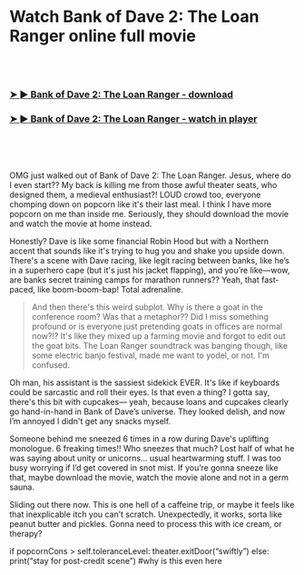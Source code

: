 <h1>Watch Bank of Dave 2: The Loan Ranger online full movie</h1>


<br><br>

<h3><a href="https://Phillips-imrisgebu1981.github.io/uydudvojko/">➤ ► Bank of Dave 2: The Loan Ranger - download</a></h3> 
<h3><a href="https://Phillips-imrisgebu1981.github.io/uydudvojko/">➤ ► Bank of Dave 2: The Loan Ranger - watch in player</a></h3>


<br><br><br>


OMG just walked out of Bank of Dave 2: The Loan Ranger. Jesus, where do I even start?? My back is killing me from those awful theater seats, who designed them, a medieval enthusiast?! LOUD crowd too, everyone chomping down on popcorn like it's their last meal. I think I have more popcorn on me than inside me. Seriously, they should download the movie and watch the movie at home instead.

Honestly? Dave is like some financial Robin Hood but with a Northern accent that sounds like it's trying to hug you and shake you upside down. There's a scene with Dave racing, like legit racing between banks, like he’s in a superhero cape (but it's just his jacket flapping), and you’re like—wow, are banks secret training camps for marathon runners?? Yeah, that fast-paced, like boom-boom-bap! Total adrenaline.

> And then there's this weird subplot. Why is there a goat in the conference room? Was that a metaphor?? Did I miss something profound or is everyone just pretending goats in offices are normal now?!? It's like they mixed up a farming movie and forgot to edit out the goat bits. The Loan Ranger soundtrack was banging though, like some electric banjo festival, made me want to yodel, or not. I'm confused.

Oh man, his assistant is the sassiest sidekick EVER. It's like if keyboards could be sarcastic and roll their eyes. Is that even a thing? I gotta say, there's this bit with cupcakes— yeah, because loans and cupcakes clearly go hand-in-hand in Bank of Dave’s universe. They looked delish, and now I’m annoyed I didn't get any snacks myself.

Someone behind me sneezed 6 times in a row during Dave's uplifting monologue. 6 freaking times!! Who sneezes that much? Lost half of what he was saying about unity or unicorns... usual heartwarming stuff. I was too busy worrying if I’d get covered in snot mist. If you’re gonna sneeze like that, maybe download the movie, watch the movie alone and not in a germ sauna.

Sliding out there now. This is one hell of a caffeine trip, or maybe it feels like that inexplicable itch you can’t scratch. Unexpectedly, it works, sorta like peanut butter and pickles. Gonna need to process this with ice cream, or therapy?

if popcornCons > self.toleranceLevel:
    theater.exitDoor(“swiftly”)
else:
    print(“stay for post-credit scene”)
#why is this even here
